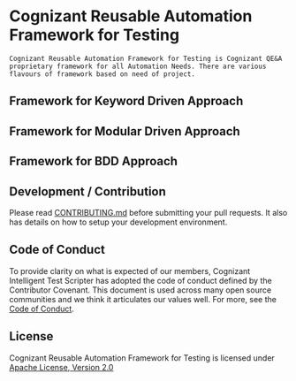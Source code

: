 # Cognizant Reusable Automation Framework for Testing

    Cognizant Reusable Automation Framework for Testing is Cognizant QE&A proprietary framework for all Automation Needs. There are various flavours of framework based on need of project.
    
## Framework for Keyword Driven Approach
## Framework for Modular Driven Approach
## Framework for BDD Approach


## Development / Contribution

Please read [CONTRIBUTING.md](CONTRIBUTING.md) before submitting your pull requests. It also has details on how to setup your development environment.

## Code of Conduct

To provide clarity on what is expected of our members, Cognizant Intelligent Test Scripter has adopted the code of conduct defined by the Contributor Covenant. This document is used across many open source communities and we think it articulates our values well. For more, see the [Code of Conduct](CODE_OF_CONDUCT.md).

## License

Cognizant Reusable Automation Framework for Testing is licensed under [Apache License, Version 2.0](LICENSE)